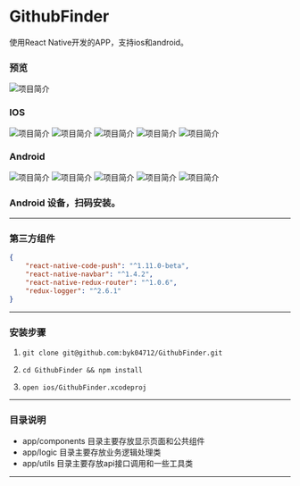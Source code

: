 # GithubFinder
使用React Native开发的APP，支持ios和android。


### 预览

![项目简介](https://github.com/byk04712/GithubFinder/blob/master/screenshot/introduce.gif)

### IOS

![项目简介](https://github.com/byk04712/GithubFinder/blob/master/screenshot/ios1.png)
![项目简介](https://github.com/byk04712/GithubFinder/blob/master/screenshot/ios2.png)
![项目简介](https://github.com/byk04712/GithubFinder/blob/master/screenshot/ios3.png)
![项目简介](https://github.com/byk04712/GithubFinder/blob/master/screenshot/ios4.png)
![项目简介](https://github.com/byk04712/GithubFinder/blob/master/screenshot/ios5.png)


### Android
![项目简介](https://github.com/byk04712/GithubFinder/blob/master/screenshot/android1.png)
![项目简介](https://github.com/byk04712/GithubFinder/blob/master/screenshot/android2.png)
![项目简介](https://github.com/byk04712/GithubFinder/blob/master/screenshot/android3.png)
![项目简介](https://github.com/byk04712/GithubFinder/blob/master/screenshot/android4.png)
![项目简介](https://github.com/byk04712/GithubFinder/blob/master/screenshot/android5.png)



### Android 设备，扫码安装。



---
### 第三方组件
```json
{    
    "react-native-code-push": "^1.11.0-beta",
    "react-native-navbar": "^1.4.2",
    "react-native-redux-router": "^1.0.6",
    "redux-logger": "^2.6.1"
}
```

---
### 安装步骤

1.  `git clone git@github.com:byk04712/GithubFinder.git`

1.  `cd GithubFinder && npm install`

1.  `open ios/GithubFinder.xcodeproj`






---



### 目录说明
- app/components 目录主要存放显示页面和公共组件
- app/logic 目录主要存放业务逻辑处理类
- app/utils 目录主要存放api接口调用和一些工具类



---




